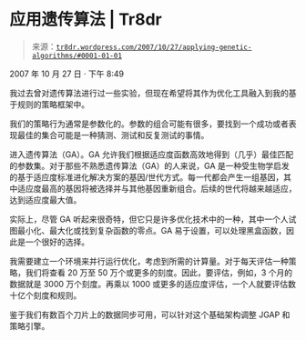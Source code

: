 <!--yml

类别：未分类

日期：2024 年 05 月 18 日 15:41:35

-->

# 应用遗传算法 | Tr8dr

> 来源：[`tr8dr.wordpress.com/2007/10/27/applying-genetic-algorithms/#0001-01-01`](https://tr8dr.wordpress.com/2007/10/27/applying-genetic-algorithms/#0001-01-01)

2007 年 10 月 27 日 · 下午 8:49

我过去曾对遗传算法进行过一些实验，但现在希望将其作为优化工具融入到我的基于规则的策略框架中。

我们的策略行为通常是参数化的。参数的组合可能有很多，要找到一个成功或者表现最佳的集合可能是一种猜测、测试和反复测试的事情。

进入遗传算法（GA）。GA 允许我们根据适应度函数高效地得到（几乎）最佳匹配的参数集。对于那些不熟悉遗传算法（GA）的人来说，GA 是一种受生物学启发的基于适应度标准进化解决方案的基因/世代方式。每一代都会产生一组基因，其中适应度最高的基因将被选择并与其他基因重新组合。后续的世代将越来越适应，达到适应度最大值。

实际上，尽管 GA 听起来很奇特，但它只是许多优化技术中的一种，其中一个人试图最小化、最大化或找到复杂函数的零点。GA 易于设置，可以处理黑盒函数，因此是一个很好的选择。

我需要建立一个环境来并行运行优化，考虑到所需的计算量。对于每天评估一种策略，我们将查看 20 万至 50 万个或更多的刻度。因此，要评估，例如，3 个月的数据就是 3000 万个刻度。再乘以 1000 或更多的适应度评估，一个人就要评估数十亿个刻度和规则。

鉴于我们有数百个刀片上的数据同步可用，可以针对这个基础架构调整 JGAP 和策略引擎。

